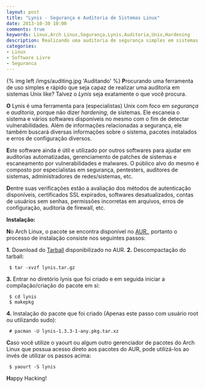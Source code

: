 ```yaml
---
layout: post
title: "Lynis - Segurança e Auditoria de Sistemas Linux"
date: 2013-10-30 10:00
comments: true
keywords: Linux,Arch Linux,Segurança,Lynis,Auditoria,Unix,Hardening
description: Realizando uma auditoria de segurança simples em sistemas Unix like com o Lynis.
categories:
- Linux
- Software Livre
- Seguranca
---
```


{% img left /imgs/auditing.jpg 'Auditando' %}
**P**rocurando uma ferramenta de uso simples e rápido que seja capaz de realizar uma auditoria em sistemas Unix like? Talvez o *Lynis* seja exatamente o que você procura.

**O** Lynis é uma ferramenta para (especialistas) Unix com foco em *segurança* e *auditoria*, porque não dizer *hardening*, de sistemas. Ele escaneia o sistema e vários softwares disponíveis no mesmo com o fim de detectar vulnerabilidades. Além de informações relacionadas a segurança, ele também buscará diversas informações sobre o sistema, pacotes instalados e erros de configuração diversos.

**E**ste software ainda é útil e utilizado por outros softwares para ajudar em auditorias automatizadas, gerenciamento de patches de sistemas e escaneamento por vulnerabilidades e malwares. O público alvo do mesmo é composto por especialistas em segurança, pentesters, auditores de sistemas, administradores de redes/sistemas, etc.

**D**entre suas verificações estão a avaliação dos métodos de autenticação disponíveis, certificados SSL expirados, softwares desatualizados, contas de usuários sem senhas, permissões incorretas em arquivos, erros de configuração, auditoria de firewall, etc.

**Instalação:**

**N**o Arch Linux, o pacote se encontra disponível no [AUR.](https://aur.archlinux.org/packages/lynis/), portanto o processo de instalação consiste nos seguintes passos:

**1.** Download do [Tarball](https://aur.archlinux.org/packages/ly/lynis/lynis.tar.gz) disponibilizado no AUR.
**2.** Descompactação do tarball:
```
 $ tar -xvzf lynis.tar.gz
```
**3.** Entrar no diretório lynis que foi criado e em seguida iniciar a compilação/criação do pacote em si:
```
 $ cd lynis
 $ makepkg
```
**4.** Instalação do pacote que foi criado (Apenas este passo com usuário root ou utilizando sudo):
```
 # pacman -U lynis-1.3.3-1-any.pkg.tar.xz
```

**C**aso você utilize o yaourt ou algum outro gerenciador de pacotes do Arch Linux que possua acesso direto aos pacotes do AUR, pode utilizá-los ao invés de utilizar os passos acima:

```
 $ yaourt -S lynis
```

**H**appy Hacking!